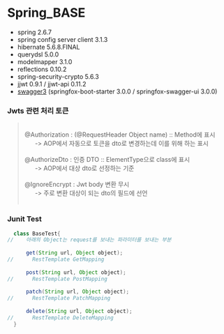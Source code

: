 # Spring_BASE

- spring 2.6.7
- spring config server client 3.1.3
- hibernate 5.6.8.FINAL
- querydsl 5.0.0
- modelmapper 3.1.0
- reflections 0.10.2
- spring-security-crypto 5.6.3
- jjwt 0.9.1 / jjwt-api 0.11.2
- [swagger3](http://localhost:8080/swagger-ui/index.html#/) (springfox-boot-starter 3.0.0 / springfox-swagger-ui 3.0.0)


### Jwts 관련 처리 토큰 

>   <br/> @Authorization : (@RequestHeader Object name) :: Method에 표시
>   <br/>&nbsp;&nbsp;&nbsp;&nbsp;&nbsp; -> AOP에서 자동으로 토큰을 dto로 변경하는데 이를 위해 하는 표시
>   <br/>
>   <br/> @AuthorizeDto : 인증 DTO :: ElementType으로 class에 표시
>   <br/>&nbsp;&nbsp;&nbsp;&nbsp;&nbsp; -> AOP에서 대상 dto로 선정하는 기준
>   <br/>
>   <br/> @IgnoreEncrypt :  Jwt body 변환 무시
>   <br/>&nbsp;&nbsp;&nbsp;&nbsp;&nbsp; -> 주로 변환 대상이 되는 dto의 필드에 선언
>   <br/>
>   <br/>


### Junit Test
```java
  class BaseTest{
//    아래의 Object는 request를 보내는 파라미터를 보내는 부분
    
      get(String url, Object object);
//      RestTemplate GetMapping
    
      post(String url, Object object);
//      RestTemplate PostMapping
    
      patch(String url, Object object);
//      RestTemplate PatchMapping
      
      delete(String url, Object object);
//      RestTemplate DeleteMapping
  }
    
```
